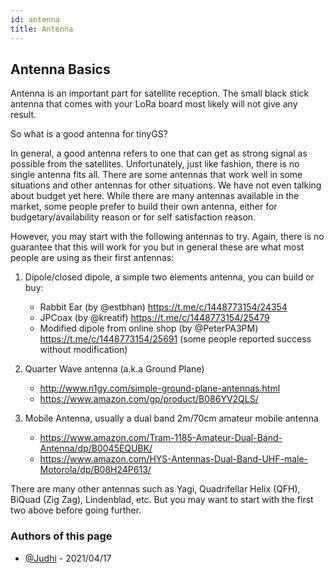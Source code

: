 ```yaml
---
id: antenna
title: Antenna
---
```


## Antenna Basics

Antenna is an important part for satellite reception. The small black stick antenna that comes with your LoRa board most likely will not give any result.

So what is a good antenna for tinyGS?

In general, a good antenna refers to one that can get as strong signal as possible from the satellites. Unfortunately, just like fashion, there is no single antenna fits all. There are some antennas that work well in some situations and other antennas for other situations. We have not even talking about budget yet here. While there are many antennas available in the market, some people prefer to build their own antenna, either for budgetary/availability reason or for self satisfaction reason.

However, you may start with the following antennas to try. Again, there is no guarantee that this will work for you but in general these are what most people are using as their first antennas:

1. Dipole/closed dipole, a simple two elements antenna, you can build or buy:
   - Rabbit Ear (by @estbhan) https://t.me/c/1448773154/24354
   - JPCoax (by @kreatif) https://t.me/c/1448773154/25479
   - Modified dipole from online shop (by @PeterPA3PM) https://t.me/c/1448773154/25691 (some people reported success without modification)

2. Quarter Wave antenna (a.k.a Ground Plane)
   - http://www.n1gy.com/simple-ground-plane-antennas.html
   - https://www.amazon.com/gp/product/B086YV2QLS/

3. Mobile Antenna, usually a dual band 2m/70cm amateur mobile antenna
   - https://www.amazon.com/Tram-1185-Amateur-Dual-Band-Antenna/dp/B0045EQUBK/
   - https://www.amazon.com/HYS-Antennas-Dual-Band-UHF-male-Motorola/dp/B08H24P613/

There are many other antennas such as Yagi, Quadrifellar Helix (QFH), BiQuad (Zig Zag), Lindenblad, etc. But you may want to start with the first two above before going further.

### Authors of this page
- [@Judhi](https://github.com/judhi) - 2021/04/17
